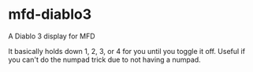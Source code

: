 # mfd-diablo3

A Diablo 3 display for MFD

It basically holds down 1, 2, 3, or 4 for you until you toggle it off. Useful if you can't do the numpad trick due to not having a numpad.
